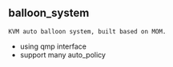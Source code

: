 ##  balloon_system

	KVM auto balloon system, built based on MOM.
	
- using qmp interface
- support many auto_policy
